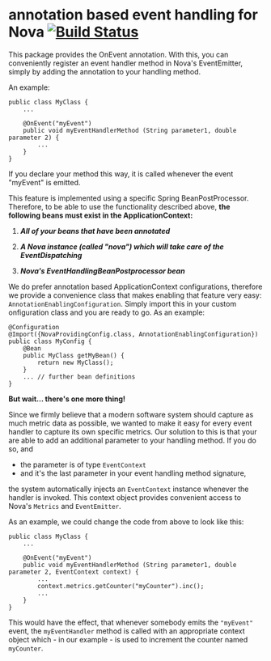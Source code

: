 # annotation based event handling for Nova [![Build Status](https://travis-ci.org/oli-d/nova-event-annotations.svg?branch=master)](https://travis-ci.org/oli-d/nova-event-annotations)

This package provides the OnEvent annotation. With this, you can conveniently register an event handler method
in Nova's EventEmitter, simply by adding the annotation to your handling method. 

An example:

```
public class MyClass {
    ...
 
    @OnEvent("myEvent")
    public void myEventHandlerMethod (String parameter1, double parameter 2) {
        ...
    }
}
```

If you declare your method this way, it is called whenever the event "myEvent" is emitted. 

This feature is implemented using a specific Spring BeanPostProcessor. Therefore, to be able to use 
the functionality described above,
__the following beans must exist in the ApplicationContext:__ 
1. ___All of your beans that have been annotated___

1. ___A Nova instance (called "nova") which will take care of the EventDispatching___

1. ___Nova's EventHandlingBeanPostprocessor bean___

We do prefer annotation based ApplicationContext configurations, therefore we provide a convenience class
that makes enabling that feature very easy: ```AnnotationEnablingConfiguration```. Simply import this 
in your custom onfiguration class and you are ready to go. As an example:

```
@Configuration
@Import({NovaProvidingConfig.class, AnnotationEnablingConfiguration})
public class MyConfig {
    @Bean
    public MyClass getMyBean() {
        return new MyClass();
    }
    ... // further bean definitions
}
```

__But wait... there's one more thing!__
 
Since we firmly believe that a modern software system should capture as much metric data as 
possible, we wanted to make it easy for every event handler to capture its own specific metrics. 
Our solution to this is that your are able to add an additional parameter to your handling method. 
If you do so, and

- the parameter is of type ```EventContext```
- and it's the last parameter in your event handling method signature,

the system automatically injects an ```EventContext``` instance whenever the handler is invoked. This 
context object provides convenient access to Nova's ```Metrics``` and ```EventEmitter```.

As an example, we could change the code from above to look like this:
 
```
public class MyClass {
    ...
 
    @OnEvent("myEvent")
    public void myEventHandlerMethod (String parameter1, double parameter 2, EventContext context) {
        ...
        context.metrics.getCounter("myCounter").inc();
        ...
    }
}
```

This would have the effect, that whenever somebody emits the ```"myEvent"``` event, the ```myEventHandler```
method is called with an appropriate context object which - in our example - is used to increment the 
counter named ```myCounter```. 
